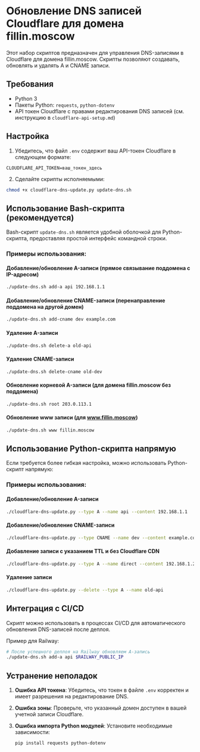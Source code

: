 # Обновление DNS записей Cloudflare для домена fillin.moscow

Этот набор скриптов предназначен для управления DNS-записями в Cloudflare для домена fillin.moscow. Скрипты позволяют создавать, обновлять и удалять A и CNAME записи.

## Требования

- Python 3
- Пакеты Python: `requests`, `python-dotenv`
- API токен Cloudflare с правами редактирования DNS записей (см. инструкцию в `cloudflare-api-setup.md`)

## Настройка

1. Убедитесь, что файл `.env` содержит ваш API-токен Cloudflare в следующем формате:

```
CLOUDFLARE_API_TOKEN=ваш_токен_здесь
```

2. Сделайте скрипты исполняемыми:

```bash
chmod +x cloudflare-dns-update.py update-dns.sh
```

## Использование Bash-скрипта (рекомендуется)

Bash-скрипт `update-dns.sh` является удобной оболочкой для Python-скрипта, предоставляя простой интерфейс командной строки.

### Примеры использования:

#### Добавление/обновление A-записи (прямое связывание поддомена с IP-адресом)
```bash
./update-dns.sh add-a api 192.168.1.1
```

#### Добавление/обновление CNAME-записи (перенаправление поддомена на другой домен)
```bash
./update-dns.sh add-cname dev example.com
```

#### Удаление A-записи
```bash
./update-dns.sh delete-a old-api
```

#### Удаление CNAME-записи
```bash
./update-dns.sh delete-cname old-dev
```

#### Обновление корневой A-записи (для домена fillin.moscow без поддомена)
```bash
./update-dns.sh root 203.0.113.1
```

#### Обновление www записи (для www.fillin.moscow)
```bash
./update-dns.sh www fillin.moscow
```

## Использование Python-скрипта напрямую

Если требуется более гибкая настройка, можно использовать Python-скрипт напрямую:

### Примеры использования:

#### Добавление/обновление A-записи
```bash
./cloudflare-dns-update.py --type A --name api --content 192.168.1.1
```

#### Добавление/обновление CNAME-записи
```bash
./cloudflare-dns-update.py --type CNAME --name dev --content example.com
```

#### Добавление записи с указанием TTL и без Cloudflare CDN
```bash
./cloudflare-dns-update.py --type A --name direct --content 192.168.1.2 --ttl 3600 --proxied False
```

#### Удаление записи
```bash
./cloudflare-dns-update.py --delete --type A --name old-api
```

## Интеграция с CI/CD

Скрипт можно использовать в процессах CI/CD для автоматического обновления DNS-записей после деплоя.

Пример для Railway:
```bash
# После успешного деплоя на Railway обновляем А-запись 
./update-dns.sh add-a api $RAILWAY_PUBLIC_IP
```

## Устранение неполадок

1. **Ошибка API токена**: Убедитесь, что токен в файле `.env` корректен и имеет разрешения на редактирование DNS.

2. **Ошибка зоны**: Проверьте, что указанный домен доступен в вашей учетной записи Cloudflare.

3. **Ошибка импорта Python модулей**: Установите необходимые зависимости:
   ```bash
   pip install requests python-dotenv
   ``` 
